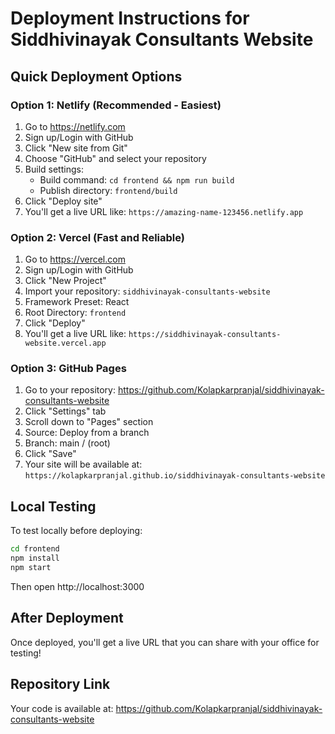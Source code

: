 # Deployment Instructions for Siddhivinayak Consultants Website

## Quick Deployment Options

### Option 1: Netlify (Recommended - Easiest)
1. Go to https://netlify.com
2. Sign up/Login with GitHub
3. Click "New site from Git"
4. Choose "GitHub" and select your repository
5. Build settings:
   - Build command: `cd frontend && npm run build`
   - Publish directory: `frontend/build`
6. Click "Deploy site"
7. You'll get a live URL like: `https://amazing-name-123456.netlify.app`

### Option 2: Vercel (Fast and Reliable)
1. Go to https://vercel.com
2. Sign up/Login with GitHub
3. Click "New Project"
4. Import your repository: `siddhivinayak-consultants-website`
5. Framework Preset: React
6. Root Directory: `frontend`
7. Click "Deploy"
8. You'll get a live URL like: `https://siddhivinayak-consultants-website.vercel.app`

### Option 3: GitHub Pages
1. Go to your repository: https://github.com/Kolapkarpranjal/siddhivinayak-consultants-website
2. Click "Settings" tab
3. Scroll down to "Pages" section
4. Source: Deploy from a branch
5. Branch: main / (root)
6. Click "Save"
7. Your site will be available at: `https://kolapkarpranjal.github.io/siddhivinayak-consultants-website`

## Local Testing
To test locally before deploying:
```bash
cd frontend
npm install
npm start
```
Then open http://localhost:3000

## After Deployment
Once deployed, you'll get a live URL that you can share with your office for testing!

## Repository Link
Your code is available at: https://github.com/Kolapkarpranjal/siddhivinayak-consultants-website

